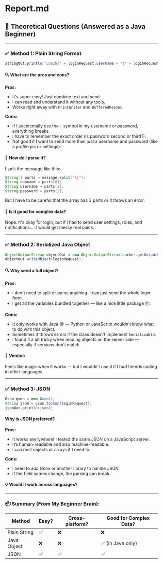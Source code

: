 
# Report.md

## 🧠 Theoretical Questions (Answered as a Java Beginner)

---

### ✅ Method 1: Plain String Format

```java
stringOut.println("LOGIN|" + loginRequest.username + "|" + loginRequest.password);
```

#### 🔍 What are the pros and cons?

**Pros:**
- It's super easy! Just combine text and send.
- I can read and understand it without any tools.
- Works right away with `PrintWriter` and `BufferedReader`.

**Cons:**
- If I accidentally use the `|` symbol in my username or password, everything breaks. 
- I have to remember the exact order (is password second or third?).
- Not good if I want to send more than just a username and password (like a profile pic or settings).

#### 🧠 How do I parse it?

I split the message like this:
```java
String[] parts = message.split("\|");
String command = parts[0];
String username = parts[1];
String password = parts[2];
```

But I have to be careful that the array has 3 parts or it throws an error.

#### 🚫 Is it good for complex data?

Nope. It's okay for login, but if I had to send user settings, roles, and notifications... it would get messy real quick.

---

### ✅ Method 2: Serialized Java Object

```java
ObjectOutputStream objectOut = new ObjectOutputStream(socket.getOutputStream());
objectOut.writeObject(loginRequest);
```

#### 🔍 Why send a full object?

**Pros:**
- I don't need to split or parse anything. I can just send the whole login form.
- I get all the variables bundled together — like a nice little package 📦.

**Cons:**
- It only works with Java 😢 — Python or JavaScript wouldn't know what to do with this object.
- Sometimes it throws errors if the class doesn't implement `Serializable`.
- I found it a bit tricky when reading objects on the server side — especially if versions don't match.

#### 🧪 Verdict:

Feels like magic when it works — but I wouldn't use it if I had friends coding in other languages.

---

### ✅ Method 3: JSON

```java
Gson gson = new Gson();
String json = gson.toJson(loginRequest);
jsonOut.println(json);
```

####  Why is JSON preferred?

**Pros:**
- It works everywhere! I tested the same JSON on a JavaScript server.
- It’s human-readable and also machine-readable.
- I can nest objects or arrays if I need to.

**Cons:**
- I need to add Gson or another library to handle JSON.
- If the field names change, the parsing can break.

#### 💡 Would it work across languages?



---

### 📦 Summary (From My Beginner Brain):

| Method       | Easy? | Cross-platform? | Good for Complex Data? |
|--------------|-------|------------------|--------------------------|
| Plain String | ✅    | ❌               | ❌                       |
| Java Object  | ❌    | ❌               | ✅ (in Java only)        |
| JSON         | ✅    | ✅               | ✅                       |

